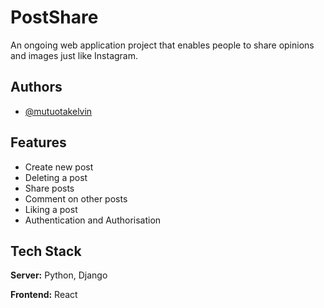 
# PostShare

An ongoing web application project that enables people to share opinions and images just like Instagram.



## Authors

- [@mutuotakelvin](https://www.github.com/mutuotakelvin)


## Features

- Create new post
- Deleting a post
- Share posts
- Comment on other posts
- Liking a post
- Authentication and Authorisation


## Tech Stack

**Server:** Python, Django

**Frontend:** React
